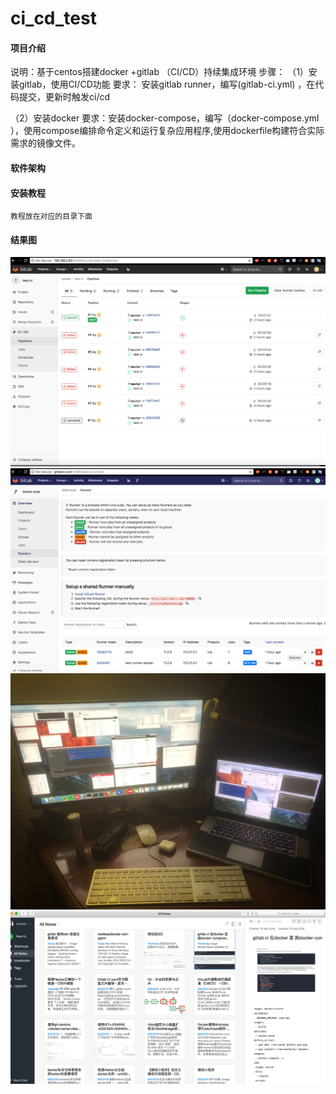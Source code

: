 # ci_cd_test

#### 项目介绍
说明：基于centos搭建docker +gitlab （CI/CD）持续集成环境
步骤：
 （1）安装gitlab，使用CI/CD功能
  要求： 安装gitlab  runner，编写(gitlab-ci.yml) ，在代码提交，更新时触发ci/cd
  
（2）安装docker 
 要求：安装docker-compose，编写（docker-compose.yml ），使用compose编排命令定义和运行复杂应用程序,使用dockerfile构建符合实际需求的镜像文件。

#### 软件架构



#### 安装教程
    教程放在对应的目录下面
    
    
#### 结果图
![image](https://raw.githubusercontent.com/cychan0115/gitlabci-test/master/11.png)
![image](https://raw.githubusercontent.com/cychan0115/gitlabci-test/master/22.png)
![image](https://raw.githubusercontent.com/cychan0115/gitlabci-test/master/33.jpg)
![image](https://raw.githubusercontent.com/cychan0115/gitlabci-test/master/44.png)